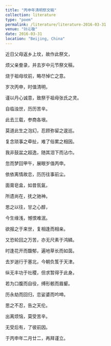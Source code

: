 ```yaml
---
title: "丙申年清明祭文稿"
collection: literature
type: "poem"
permalink: /literature/literature-2016-03-31
venue: "孙沁璇"
date: 2016-03-31
location: "Beijing, China"
---
```


近日父母返乡上坟，故作此祭文，

烦父亲誊录，并去岁中元节祭文稿，

烧于祖母坟前，略尽悼亡之意。
<br>

岁次丙申，时值清明，

谨以丹心诚意，致祭于祖母张氏之灵。

自临浊世，历历苦辛。

此去三载，参商各垠。

莫道此生之泡幻，忍顾弥留之逡巡。

复念琐事之牵扯，难了俗累之相因。

我非鼓盆之超逸，随其泪下而沾巾。

忽而梦回甲午，展眼岁值丙申。

依依离情故恋，历历往事前尘。

面膏皂盒，如昔氛氤，

所遗尚在，抚之驰神。

思之以往，甘之心醇，

今生缘浅，憾恨难泯。

欲报之于来世，复相逢而相亲。

又恐轮回之万苦，亦无尺素于鸿鳞。

时逢花开而馥郁，遍地草长而如茵。

去岁遄行于塞北，今朝负笈于天津。

纵无丰功于社稷，但求暂得于此身。

若为口腹而自役，缚形骸而眉颦。

历永劫而回归，恋娑婆而吟呻。

思之不忍，告之天伦。

出离烦恼，莫受苦辛。

无受后有，了彼前因。

于丙申年二月廿二，再拜谨立。
